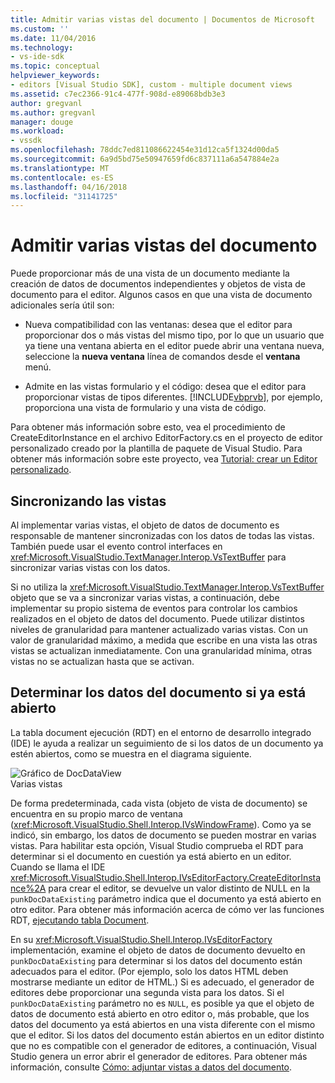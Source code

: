 ```yaml
---
title: Admitir varias vistas del documento | Documentos de Microsoft
ms.custom: ''
ms.date: 11/04/2016
ms.technology:
- vs-ide-sdk
ms.topic: conceptual
helpviewer_keywords:
- editors [Visual Studio SDK], custom - multiple document views
ms.assetid: c7ec2366-91c4-477f-908d-e89068bdb3e3
author: gregvanl
ms.author: gregvanl
manager: douge
ms.workload:
- vssdk
ms.openlocfilehash: 78ddc7ed811086622454e31d12ca5f1324d00da5
ms.sourcegitcommit: 6a9d5bd75e50947659fd6c837111a6a547884e2a
ms.translationtype: MT
ms.contentlocale: es-ES
ms.lasthandoff: 04/16/2018
ms.locfileid: "31141725"
---
```

# <a name="supporting-multiple-document-views"></a>Admitir varias vistas del documento
Puede proporcionar más de una vista de un documento mediante la creación de datos de documentos independientes y objetos de vista de documento para el editor. Algunos casos en que una vista de documento adicionales sería útil son:  
  
-   Nueva compatibilidad con las ventanas: desea que el editor para proporcionar dos o más vistas del mismo tipo, por lo que un usuario que ya tiene una ventana abierta en el editor puede abrir una ventana nueva, seleccione la **nueva ventana** línea de comandos desde el **ventana** menú.  
  
-   Admite en las vistas formulario y el código: desea que el editor para proporcionar vistas de tipos diferentes. [!INCLUDE[vbprvb](../code-quality/includes/vbprvb_md.md)], por ejemplo, proporciona una vista de formulario y una vista de código.  
  
 Para obtener más información sobre esto, vea el procedimiento de CreateEditorInstance en el archivo EditorFactory.cs en el proyecto de editor personalizado creado por la plantilla de paquete de Visual Studio. Para obtener más información sobre este proyecto, vea [Tutorial: crear un Editor personalizado](../extensibility/walkthrough-creating-a-custom-editor.md).  
  
## <a name="synchronizing-views"></a>Sincronizando las vistas  
 Al implementar varias vistas, el objeto de datos de documento es responsable de mantener sincronizadas con los datos de todas las vistas. También puede usar el evento control interfaces en <xref:Microsoft.VisualStudio.TextManager.Interop.VsTextBuffer> para sincronizar varias vistas con los datos.  
  
 Si no utiliza la <xref:Microsoft.VisualStudio.TextManager.Interop.VsTextBuffer> objeto que se va a sincronizar varias vistas, a continuación, debe implementar su propio sistema de eventos para controlar los cambios realizados en el objeto de datos del documento. Puede utilizar distintos niveles de granularidad para mantener actualizado varias vistas. Con un valor de granularidad máximo, a medida que escribe en una vista las otras vistas se actualizan inmediatamente. Con una granularidad mínima, otras vistas no se actualizan hasta que se activan.  
  
## <a name="determining-whether-document-data-is-already-open"></a>Determinar los datos del documento si ya está abierto  
 La tabla document ejecución (RDT) en el entorno de desarrollo integrado (IDE) le ayuda a realizar un seguimiento de si los datos de un documento ya estén abiertos, como se muestra en el diagrama siguiente.  
  
 ![Gráfico de DocDataView](../extensibility/media/docdataview.gif "Docdataview")  
Varias vistas  
  
 De forma predeterminada, cada vista (objeto de vista de documento) se encuentra en su propio marco de ventana (<xref:Microsoft.VisualStudio.Shell.Interop.IVsWindowFrame>). Como ya se indicó, sin embargo, los datos de documento se pueden mostrar en varias vistas. Para habilitar esta opción, Visual Studio comprueba el RDT para determinar si el documento en cuestión ya está abierto en un editor. Cuando se llama el IDE <xref:Microsoft.VisualStudio.Shell.Interop.IVsEditorFactory.CreateEditorInstance%2A> para crear el editor, se devuelve un valor distinto de NULL en la `punkDocDataExisting` parámetro indica que el documento ya está abierto en otro editor. Para obtener más información acerca de cómo ver las funciones RDT, [ejecutando tabla Document](../extensibility/internals/running-document-table.md).  
  
 En su <xref:Microsoft.VisualStudio.Shell.Interop.IVsEditorFactory> implementación, examine el objeto de datos de documento devuelto en `punkDocDataExisting` para determinar si los datos del documento están adecuados para el editor. (Por ejemplo, solo los datos HTML deben mostrarse mediante un editor de HTML.) Si es adecuado, el generador de editores debe proporcionar una segunda vista para los datos. Si el `punkDocDataExisting` parámetro no es `NULL`, es posible ya que el objeto de datos de documento está abierto en otro editor o, más probable, que los datos del documento ya está abiertos en una vista diferente con el mismo que el editor. Si los datos del documento están abiertos en un editor distinto que no es compatible con el generador de editores, a continuación, Visual Studio genera un error abrir el generador de editores. Para obtener más información, consulte [Cómo: adjuntar vistas a datos del documento](../extensibility/how-to-attach-views-to-document-data.md).